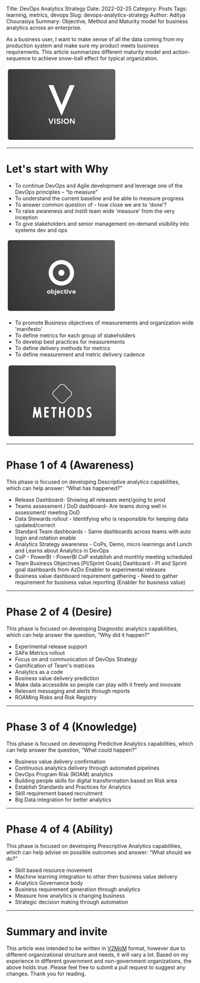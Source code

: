 Title: DevOps Analytics Strategy
Date: 2022-02-25
Category: Posts
Tags: learning, metrics, devops
Slug: devops-analytics-strategy
Author: Aditya Chourasiya
Summary: Objective, Method and Maturity model for business analytics across an enterprise.

As a business user, I want to make sense of all the data coming from my production system and make sure my product meets business requirements. This article summarizes different maturity model and action-sequence to achieve snow-ball effect for typical organization.

![Vision](../images/vision.png)

---

# Let's start with Why

- To continue DevOps and Agile development and leverage one of the DevOps principles – “to measure”
- To understand the current baseline and be able to measure progress
- To answer common question of - how close we are to 'done'?
- To raise awareness and instill team wide 'measure' from the very inception
- To give stakeholders and senior management on-demand visibility into systems dev and ops

![Objective](../images/objective.png)

- To promote Business objectives of measurements and organization wide 'manifesto'
- To define metrics for each group of stakeholders
- To develop best practices for measurements
- To define delivery methods for metrics
- To define measurement and metric delivery cadence

![Methods](../images/methods.png)

---

# Phase 1 of 4 (Awareness)

This phase is focused on developing Descriptive analytics capabilities, which can help answer: “What has happened?"

- Release Dashboard- Showing all releases went/going to prod
- Teams assessment / DoD dashboard- Are teams doing well in assessment/ meeting DoD 
- Data Stewards rollout - Identifying who is responsible for keeping data updated/correct
- Standard Team dashboards - Same dashboards across teams with auto login and rotation enable
- Analytics Strategy awareness - CoPs, Demo, micro learnings and Lunch and Learns about Analytics in DevOps
- CoP - PowerBI - PowerBI CoP establish and monthly meeting scheduled
- Team Business Objectives [PI/Sprint Goals] Dashboard - PI and Sprint goal dashboards from AzDo Enabler to experimental releases
- Business value dashboard requirement gathering - Need to gather requirement for business value reporting (Enabler for business value)

---

# Phase 2 of 4 (Desire)

This phase is focused on developing Diagnostic analytics capabilities, which can help answer the question, “Why did it happen?"

- Experimental release support
- SAFe Metrics rollout
- Focus on and communication of DevOps Strategy
- Gamification of Team's matrices
- Analytics as a code
- Business value delivery prediction
- Make data accessible so people can play with it freely and innovate
- Relevant messaging and alerts through reports
- ROAMing Risks and Risk Registry

---

# Phase 3 of 4 (Knowledge)

This phase is focused on developing Predictive Analytics capabilities, which can help answer the question, “What could happen?”

- Business value delivery confirmation
- Continuous analytics delivery through automated pipelines
- DevOps Program Risk (ROAM) analytics
- Building people skills for digital transformation based on Risk area
- Establish Standards and Practices for Analytics
- Skill requirement based recruitment
- Big Data integration for better analytics

---

# Phase 4 of 4 (Ability)

This phase is focused on developing Prescriptive Analytics capabilities, which can help advise on possible outcomes and answer: “What should we do?”

- Skill based resource movement
- Machine learning integration to other then business value delivery
- Analytics Governance body
- Business requirement generation through analytics
- Measure how analytics is changing business
- Strategic decision making through automation

---

# Summary and invite

This article was intended to be written in [V2MoM](https://www.salesforce.com/blog/how-to-create-alignment-within-your-company/) format, however due to different organizational structure and needs, it will vary a lot. Based on my experience in different government and non-government organizations, the above holds true. Please feel free to submit a pull request to suggest any changes. Thank you for reading.

